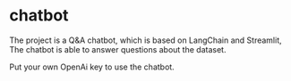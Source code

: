 # chatbot
The project is a Q&A chatbot, which is based on LangChain and Streamlit, The chatbot is able to answer questions about the dataset.

Put your own OpenAi key to use the chatbot.
